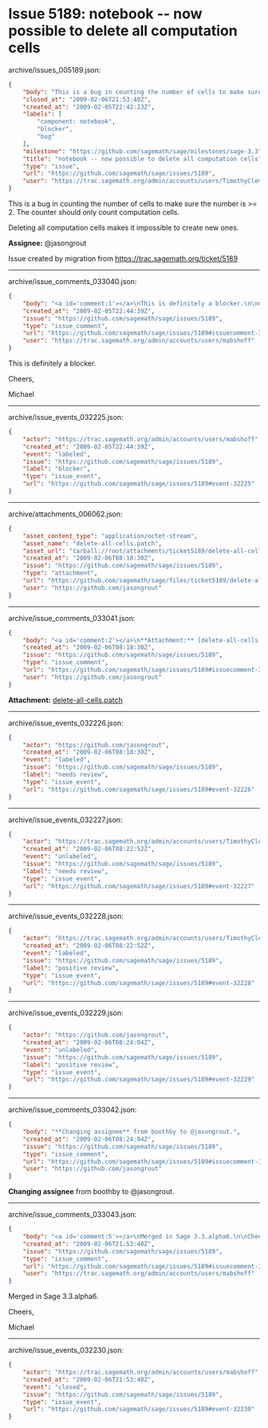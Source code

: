 # Issue 5189: notebook -- now possible to delete all computation cells

archive/issues_005189.json:
```json
{
    "body": "This is a bug in counting the number of cells to make sure the number is >= 2. The counter should only count computation cells.\n\nDeleting all computation cells makes it impossible to create new ones.\n\n**Assignee:** @jasongrout\n\nIssue created by migration from https://trac.sagemath.org/ticket/5189\n\n",
    "closed_at": "2009-02-06T21:53:40Z",
    "created_at": "2009-02-05T22:42:23Z",
    "labels": [
        "component: notebook",
        "blocker",
        "bug"
    ],
    "milestone": "https://github.com/sagemath/sage/milestones/sage-3.3",
    "title": "notebook -- now possible to delete all computation cells",
    "type": "issue",
    "url": "https://github.com/sagemath/sage/issues/5189",
    "user": "https://trac.sagemath.org/admin/accounts/users/TimothyClemans"
}
```
This is a bug in counting the number of cells to make sure the number is >= 2. The counter should only count computation cells.

Deleting all computation cells makes it impossible to create new ones.

**Assignee:** @jasongrout

Issue created by migration from https://trac.sagemath.org/ticket/5189





---

archive/issue_comments_033040.json:
```json
{
    "body": "<a id='comment:1'></a>\nThis is definitely a blocker.\n\nCheers,\n\nMichael",
    "created_at": "2009-02-05T22:44:39Z",
    "issue": "https://github.com/sagemath/sage/issues/5189",
    "type": "issue_comment",
    "url": "https://github.com/sagemath/sage/issues/5189#issuecomment-33040",
    "user": "https://trac.sagemath.org/admin/accounts/users/mabshoff"
}
```

<a id='comment:1'></a>
This is definitely a blocker.

Cheers,

Michael



---

archive/issue_events_032225.json:
```json
{
    "actor": "https://trac.sagemath.org/admin/accounts/users/mabshoff",
    "created_at": "2009-02-05T22:44:39Z",
    "event": "labeled",
    "issue": "https://github.com/sagemath/sage/issues/5189",
    "label": "blocker",
    "type": "issue_event",
    "url": "https://github.com/sagemath/sage/issues/5189#event-32225"
}
```



---

archive/attachments_006062.json:
```json
{
    "asset_content_type": "application/octet-stream",
    "asset_name": "delete-all-cells.patch",
    "asset_url": "tarball://root/attachments/ticket5189/delete-all-cells.patch",
    "created_at": "2009-02-06T08:18:30Z",
    "issue": "https://github.com/sagemath/sage/issues/5189",
    "type": "attachment",
    "url": "https://github.com/sagemath/sage/files/ticket5189/delete-all-cells.patch",
    "user": "https://github.com/jasongrout"
}
```



---

archive/issue_comments_033041.json:
```json
{
    "body": "<a id='comment:2'></a>\n**Attachment:** [delete-all-cells.patch](https://github.com/sagemath/sage/files/ticket5189/delete-all-cells.patch)",
    "created_at": "2009-02-06T08:18:30Z",
    "issue": "https://github.com/sagemath/sage/issues/5189",
    "type": "issue_comment",
    "url": "https://github.com/sagemath/sage/issues/5189#issuecomment-33041",
    "user": "https://github.com/jasongrout"
}
```

<a id='comment:2'></a>
**Attachment:** [delete-all-cells.patch](https://github.com/sagemath/sage/files/ticket5189/delete-all-cells.patch)



---

archive/issue_events_032226.json:
```json
{
    "actor": "https://github.com/jasongrout",
    "created_at": "2009-02-06T08:18:30Z",
    "event": "labeled",
    "issue": "https://github.com/sagemath/sage/issues/5189",
    "label": "needs review",
    "type": "issue_event",
    "url": "https://github.com/sagemath/sage/issues/5189#event-32226"
}
```



---

archive/issue_events_032227.json:
```json
{
    "actor": "https://trac.sagemath.org/admin/accounts/users/TimothyClemans",
    "created_at": "2009-02-06T08:22:52Z",
    "event": "unlabeled",
    "issue": "https://github.com/sagemath/sage/issues/5189",
    "label": "needs review",
    "type": "issue_event",
    "url": "https://github.com/sagemath/sage/issues/5189#event-32227"
}
```



---

archive/issue_events_032228.json:
```json
{
    "actor": "https://trac.sagemath.org/admin/accounts/users/TimothyClemans",
    "created_at": "2009-02-06T08:22:52Z",
    "event": "labeled",
    "issue": "https://github.com/sagemath/sage/issues/5189",
    "label": "positive review",
    "type": "issue_event",
    "url": "https://github.com/sagemath/sage/issues/5189#event-32228"
}
```



---

archive/issue_events_032229.json:
```json
{
    "actor": "https://github.com/jasongrout",
    "created_at": "2009-02-06T08:24:04Z",
    "event": "unlabeled",
    "issue": "https://github.com/sagemath/sage/issues/5189",
    "label": "positive review",
    "type": "issue_event",
    "url": "https://github.com/sagemath/sage/issues/5189#event-32229"
}
```



---

archive/issue_comments_033042.json:
```json
{
    "body": "**Changing assignee** from boothby to @jasongrout.",
    "created_at": "2009-02-06T08:24:04Z",
    "issue": "https://github.com/sagemath/sage/issues/5189",
    "type": "issue_comment",
    "url": "https://github.com/sagemath/sage/issues/5189#issuecomment-33042",
    "user": "https://github.com/jasongrout"
}
```

**Changing assignee** from boothby to @jasongrout.



---

archive/issue_comments_033043.json:
```json
{
    "body": "<a id='comment:5'></a>\nMerged in Sage 3.3.alpha6.\n\nCheers,\n\nMichael",
    "created_at": "2009-02-06T21:53:40Z",
    "issue": "https://github.com/sagemath/sage/issues/5189",
    "type": "issue_comment",
    "url": "https://github.com/sagemath/sage/issues/5189#issuecomment-33043",
    "user": "https://trac.sagemath.org/admin/accounts/users/mabshoff"
}
```

<a id='comment:5'></a>
Merged in Sage 3.3.alpha6.

Cheers,

Michael



---

archive/issue_events_032230.json:
```json
{
    "actor": "https://trac.sagemath.org/admin/accounts/users/mabshoff",
    "created_at": "2009-02-06T21:53:40Z",
    "event": "closed",
    "issue": "https://github.com/sagemath/sage/issues/5189",
    "type": "issue_event",
    "url": "https://github.com/sagemath/sage/issues/5189#event-32230"
}
```
